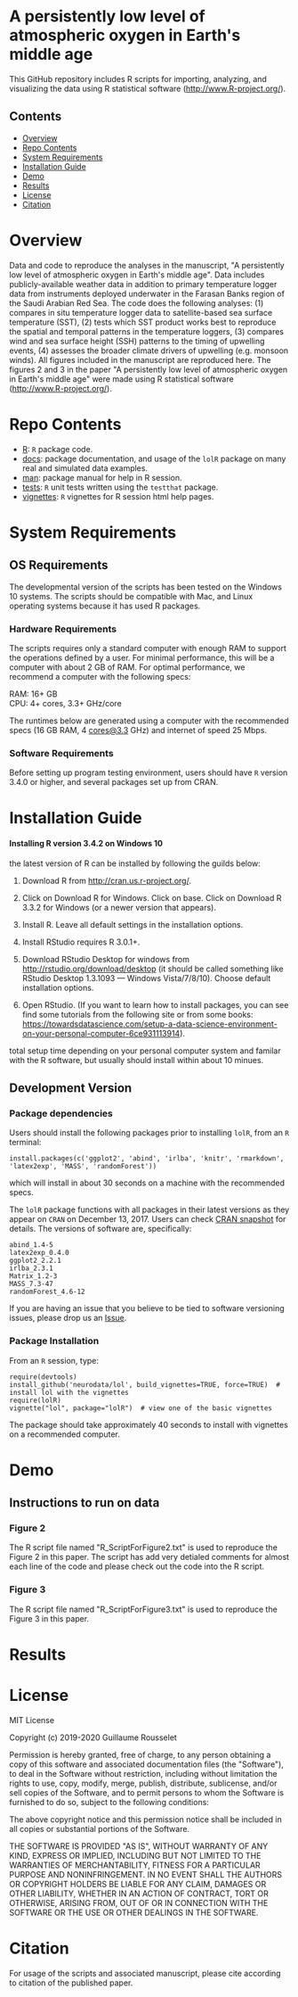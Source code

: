 # A persistently low level of atmospheric oxygen in Earth's middle age

This GitHub repository includes R scripts for importing, analyzing, and visualizing the data using R statistical software (http://www.R-project.org/).

## Contents

- [Overview](#overview)
- [Repo Contents](#repo-contents)
- [System Requirements](#system-requirements)
- [Installation Guide](#installation-guide)
- [Demo](#demo)
- [Results](#results)
- [License](./LICENSE)
- [Citation](#citation)

# Overview
Data and code to reproduce the analyses in the manuscript, 
"A persistently low level of atmospheric oxygen in Earth's middle age". 
Data includes publicly-available weather data in addition to primary temperature logger data from instruments deployed underwater in the Farasan Banks region of the Saudi Arabian Red Sea. 
The code does the following analyses: 
(1) compares in situ temperature logger data to satellite-based sea surface temperature (SST), 
(2) tests which SST product works best to reproduce the spatial and temporal patterns in the temperature loggers, 
(3) compares wind and sea surface height (SSH) patterns to the timing of upwelling events,
(4) assesses the broader climate drivers of upwelling (e.g. monsoon winds). 
All figures included in the manuscript are reproduced here.
The figures 2 and 3 in the paper "A persistently low level of atmospheric oxygen in Earth's middle age" were made using R statistical software (http://www.R-project.org/).

# Repo Contents

- [R](./R): `R` package code.
- [docs](./docs): package documentation, and usage of the `lolR` package on many real and simulated data examples.
- [man](./man): package manual for help in R session.
- [tests](./tests): `R` unit tests written using the `testthat` package.
- [vignettes](./vignettes): `R` vignettes for R session html help pages.


# System Requirements
## OS Requirements
The developmental version of the scripts has been tested on the Windows 10 systems. 
The scripts should be compatible with Mac, and Linux operating systems because it has used R packages.

### Hardware Requirements
The scripts requires only a standard computer with enough RAM to support the operations defined by a user. For minimal performance, this will be a computer with about 2 GB of RAM. For optimal performance, we recommend a computer with the following specs:

RAM: 16+ GB  
CPU: 4+ cores, 3.3+ GHz/core

The runtimes below are generated using a computer with the recommended specs (16 GB RAM, 4 cores@3.3 GHz) and internet of speed 25 Mbps.

### Software Requirements


Before setting up program testing environment, users should have `R` version 3.4.0 or higher, and several packages set up from CRAN.
# Installation Guide
#### Installing R version 3.4.2 on Windows 10

the latest version of R can be installed by following the guilds below:

1. Download R from http://cran.us.r-project.org/.
2. Click on Download R for Windows. Click on base. Click on Download R 3.3.2 for Windows (or a newer version that appears).
3. Install R. Leave all default settings in the installation options.

4. Install RStudio requires R 3.0.1+.

5. Download RStudio Desktop for windows from http://rstudio.org/download/desktop (it should be called something like RStudio Desktop 1.3.1093 — Windows Vista/7/8/10). Choose default installation options.
6. Open RStudio. 
(If you want to learn how to install packages, you can see find some tutorials from the following site or from some books:
https://towardsdatascience.com/setup-a-data-science-environment-on-your-personal-computer-6ce931113914).

total setup time depending on your personal computer system and familar with the R software,
but usually should install within about 10 minues.


## Development Version

### Package dependencies

Users should install the following packages prior to installing `lolR`, from an `R` terminal:

```
install.packages(c('ggplot2', 'abind', 'irlba', 'knitr', 'rmarkdown', 'latex2exp', 'MASS', 'randomForest'))
```

which will install in about 30 seconds on a machine with the recommended specs.

The `lolR` package functions with all packages in their latest versions as they appear on `CRAN` on December 13, 2017. Users can check [CRAN snapshot](https://mran.microsoft.com/timemachine/) for details. The versions of software are, specifically:
```
abind_1.4-5
latex2exp_0.4.0
ggplot2_2.2.1
irlba_2.3.1
Matrix_1.2-3
MASS_7.3-47
randomForest_4.6-12
```

If you are having an issue that you believe to be tied to software versioning issues, please drop us an [Issue](https://github.com/neurodata/lol/issues). 

### Package Installation

From an `R` session, type:

```
require(devtools)
install_github('neurodata/lol', build_vignettes=TRUE, force=TRUE)  # install lol with the vignettes
require(lolR)
vignette("lol", package="lolR")  # view one of the basic vignettes
```

The package should take approximately 40 seconds to install with vignettes on a recommended computer. 

# Demo
## Instructions to run on data
### Figure 2
The R script file named "R_ScriptForFigure2.txt" is used to reproduce the Figure 2 in this paper.
The script has add very detialed comments for almost each line of the code and please check out the code into the R script.

### Figure 3
The R script file named "R_ScriptForFigure3.txt" is used to reproduce the Figure 3 in this paper.




# Results


# License
MIT License

Copyright (c) 2019-2020 Guillaume Rousselet

Permission is hereby granted, free of charge, to any person obtaining a copy
of this software and associated documentation files (the "Software"), to deal
in the Software without restriction, including without limitation the rights
to use, copy, modify, merge, publish, distribute, sublicense, and/or sell
copies of the Software, and to permit persons to whom the Software is
furnished to do so, subject to the following conditions:

The above copyright notice and this permission notice shall be included in all
copies or substantial portions of the Software.

THE SOFTWARE IS PROVIDED "AS IS", WITHOUT WARRANTY OF ANY KIND, EXPRESS OR
IMPLIED, INCLUDING BUT NOT LIMITED TO THE WARRANTIES OF MERCHANTABILITY,
FITNESS FOR A PARTICULAR PURPOSE AND NONINFRINGEMENT. IN NO EVENT SHALL THE
AUTHORS OR COPYRIGHT HOLDERS BE LIABLE FOR ANY CLAIM, DAMAGES OR OTHER
LIABILITY, WHETHER IN AN ACTION OF CONTRACT, TORT OR OTHERWISE, ARISING FROM,
OUT OF OR IN CONNECTION WITH THE SOFTWARE OR THE USE OR OTHER DEALINGS IN THE
SOFTWARE.


# Citation

For usage of the scripts and associated manuscript, please cite according to citation of the published paper.
